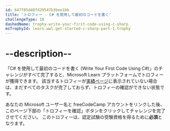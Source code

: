 ```yaml
---
id: 647f85d407d29547b3bee1bb
title: 'トロフィー - C# を使用して最初のコードを書く'
challengeType: 18
dashedName: trophy-write-your-first-code-using-c-sharp
msTrophyId: learn.wwl.get-started-c-sharp-part-1.trophy
---
```


# --description--

「C# を使用して最初のコードを書く (Write Your First Code Using C#)」のチャレンジがすべて完了すると、Microsoft Learn プラットフォームでトロフィーが獲得できます。 該当するトロフィーが<a href="https://learn.microsoft.com/users/me/achievements#trophies-section" target="_blank" rel="noreferrer">実績ページ</a>に表示されていない場合は、まだすべてのタスクが完了しておらず、トロフィーの確認ができない状態です。

あなたの Microsoft ユーザー名と freeCodeCamp アカウントをリンクした後、このページ下部の「トロフィーを確認」ボタンをクリックしてチャレンジを完了させてください。 このトロフィーは、認定試験の受験資格を得るために**必須**となります。
